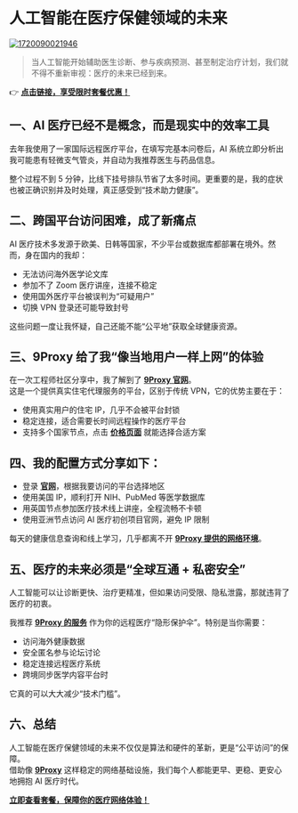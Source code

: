 # 人工智能在医疗保健领域的未来

<a href='https://postimages.org/' target='_blank'><img src='https://i.postimg.cc/YSW7myhP/1720090021946.png' border='0' alt='1720090021946'/></a>

> 当人工智能开始辅助医生诊断、参与疾病预测、甚至制定治疗计划，我们就不得不重新审视：医疗的未来已经到来。

👉 [**点击链接，享受限时套餐优惠！**](https://the9proxy.short.gy/spotify-pricing-lucas888)


## 一、AI 医疗已经不是概念，而是现实中的效率工具

去年我使用了一家国际远程医疗平台，在填写完基本问卷后，AI 系统立即分析出我可能患有轻微支气管炎，并自动为我推荐医生与药品信息。

整个过程不到 5 分钟，比线下挂号排队节省了太多时间。更重要的是，我的症状也被正确识别并及时处理，真正感受到“技术助力健康”。

## 二、跨国平台访问困难，成了新痛点

AI 医疗技术多发源于欧美、日韩等国家，不少平台或数据库都部署在境外。然而，身在国内的我却：

- 无法访问海外医学论文库
- 参加不了 Zoom 医疗讲座，连接不稳定
- 使用国外医疗平台被误判为“可疑用户”
- 切换 VPN 登录还可能导致封号

这些问题一度让我怀疑，自己还能不能“公平地”获取全球健康资源。

## 三、9Proxy 给了我“像当地用户一样上网”的体验

在一次工程师社区分享中，我了解到了 [**9Proxy 官网**](https://the9proxy.short.gy/spotify-homepage-lucas888)。  
这是一个提供真实住宅代理服务的平台，区别于传统 VPN，它的优势主要在于：

- 使用真实用户的住宅 IP，几乎不会被平台封锁
- 稳定连接，适合需要长时间远程操作的医疗平台
- 支持多个国家节点，点击 [**价格页面**](https://the9proxy.short.gy/spotify-pricing-lucas888) 就能选择合适方案


## 四、我的配置方式分享如下：

- 登录 [**官网**](https://the9proxy.short.gy/spotify-homepage-lucas888)，根据我要访问的平台选择地区
- 使用美国 IP，顺利打开 NIH、PubMed 等医学数据库
- 用英国节点参加医疗技术线上讲座，全程流畅不卡顿
- 使用亚洲节点访问 AI 医疗初创项目官网，避免 IP 限制

每天的健康信息查询和线上学习，几乎都离不开 [**9Proxy 提供的网络环境**](https://the9proxy.short.gy/spotify-homepage-lucas888)。

## 五、医疗的未来必须是“全球互通 + 私密安全”

人工智能可以让诊断更快、治疗更精准，但如果访问受限、隐私泄露，那就违背了医疗的初衷。

我推荐 [**9Proxy 的服务**](https://the9proxy.short.gy/spotify-homepage-lucas888) 作为你的远程医疗“隐形保护伞”。特别是当你需要：

- 访问海外健康数据  
- 安全匿名参与论坛讨论  
- 稳定连接远程医疗系统  
- 跨境同步医学内容平台时  

它真的可以大大减少“技术门槛”。

## 六、总结

人工智能在医疗保健领域的未来不仅仅是算法和硬件的革新，更是“公平访问”的保障。  
借助像 [**9Proxy**](https://the9proxy.short.gy/spotify-homepage-lucas888) 这样稳定的网络基础设施，我们每个人都能更早、更稳、更安心地拥抱 AI 医疗时代。

[**立即查看套餐，保障你的医疗网络体验！**](https://the9proxy.short.gy/spotify-pricing-lucas888)


